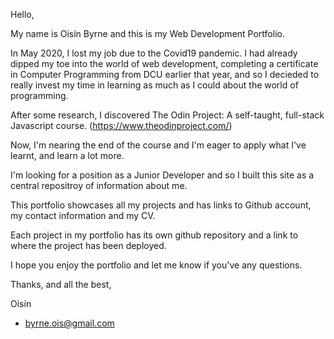 Hello,

My name is Oisín Byrne and this is my Web Development Portfolio.

In May 2020, I lost my job due to the Covid19 pandemic. I had already dipped my toe into the world of web development, completing a certificate in Computer Programming from DCU earlier that year, and so I decieded to really invest my time in learning as much as I could about the world of programming.

After some research, I discovered The Odin Project: A self-taught, full-stack Javascript course.
(https://www.theodinproject.com/)

Now, I'm nearing the end of the course and I'm eager to apply what I've learnt, and learn a lot more.

I'm looking for a position as a Junior Developer and so I built this site as a central repositroy of information about me.

This portfolio showcases all my projects and has links to Github account,  my contact information and my CV.

Each project in my portfolio has its own github repository and a link to where the project has been deployed.

I hope you enjoy the portfolio and let me know if you've any questions.

Thanks, and all the best,

Oisín

- byrne.ois@gmail.com

